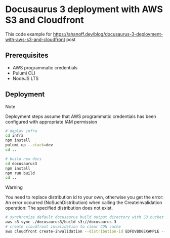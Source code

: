 # Docusaurus 3 deployment with AWS S3 and Cloudfront

This code example for https://ahanoff.dev/blog/docusaurus-3-deployment-with-aws-s3-and-cloudfront post

## Prerequisites

 - AWS programmatic credentials
 - Pulumi CLI
 - NodeJS LTS

## Deployment

> [!Note]
> 
> Deployment steps assume that AWS programmatic credentials has been configured with appropriate IAM permission

```sh
# deploy infra
cd infra
npm install
pulumi up --stack=dev
cd ..
```

```sh
# build new docs
cd docusaurus3
npm install
npm run build
cd ..
```

> [!Warning]
> You need to replace distribution id to your own, otherwise you get the error:
> An error occurred (NoSuchDistribution) when calling the CreateInvalidation operation: The specified distribution does not exist.

```sh
# synchronize default docusaurus build output directory with S3 bucket
aws s3 sync ./docusaurus3/build s3://docusaurus-3
# create cloudfront invalidation to clear CDN cache
aws cloudfront create-invalidation --distribution-id EDFDVBD6EXAMPLE --paths '/*'
```
